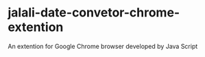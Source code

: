 # jalali-date-convetor-chrome-extention
An extention for Google Chrome browser developed by Java Script
